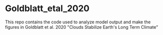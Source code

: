 # Goldblatt_etal_2020
This repo contains the code used to analyze model output and make the figures in Goldblatt et al. 2020 "Clouds Stabilize Earth's Long Term Climate"
